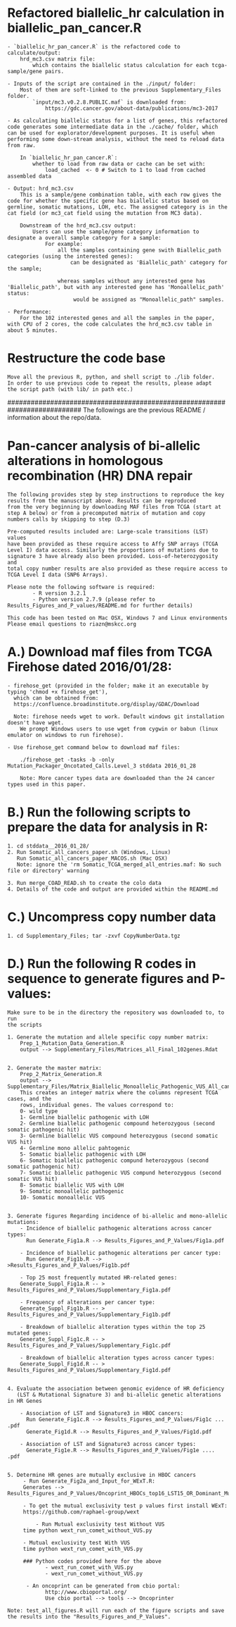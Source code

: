 
# Refactored biallelic_hr calculation in biallelic_pan_cancer.R

	- `biallelic_hr_pan_cancer.R` is the refactored code to calculate/output:
		hrd_mc3.csv matrix file:
			which contains the biallelic status calculation for each tcga-sample/gene pairs.

	- Inputs of the script are contained in the ./input/ folder: 
		Most of them are soft-linked to the previous Supplementary_Files folder.
			`input/mc3.v0.2.8.PUBLIC.maf` is downloaded from:
				https://gdc.cancer.gov/about-data/publications/mc3-2017

	- As calculating biallelic status for a list of genes, this refactored code generates some intermediate data in the ./cache/ folder, which can be used for explorator/development purposes. It is useful when performing some down-stream analysis, without the need to reload data from raw.

		In `biallelic_hr_pan_cancer.R`: 
			whether to load from raw data or cache can be set with:
				load_cached  <- 0 # Switch to 1 to load from cached assembled data

	- Output: hrd_mc3.csv
		This is a sample/gene combination table, with each row gives the code for whether the specific gene has biallelic status based on germline, somatic mutations, LOH, etc. The assigned category is in the cat field (or mc3_cat field using the mutation from MC3 data).

		Downstream of the hrd_mc3.csv output:
			Users can use the sample/gene category information to designate a overall sample category for a sample:
				For example: 
					all the samples containing gene swith Biallelic_path categories (using the interested genes): 
						can be designated as 'Biallelic_path' category for the sample;

					whereas samples without any interested gene has 'Biallelic_path', but with any interested gene has 'Monoallelic_path' status:
						 would be assigned as "Monoallelic_path" samples.

	- Performance:
		For the 102 interested genes and all the samples in the paper, with CPU of 2 cores, the code calculates the hrd_mc3.csv table in about 5 minutes.


# Restructure the code base
    Move all the previous R, python, and shell script to ./lib folder.
    In order to use previous code to repeat the results, please adapt
    the script path (with lib/ in path etc.)



###########################################################################
The followings are the previous README / information about the repo/data.

# Pan-cancer analysis of bi-allelic alterations in homologous recombination (HR) DNA repair 
	The following provides step by step instructions to reproduce the key
	results from the manuscript above. Results can be reproduced
	from the very beginning by downloading MAF files from TCGA (start at
	step A below) or from a precomputed matrix of mutation and copy
	numbers calls by skipping to step (D.3)
	
	Pre-computed results included are: Large-scale transitions (LST) values
	have been provided as these require access to Affy SNP arrays (TCGA
	Level I) data access. Similarly the proportions of mutations due to
	signature 3 have already also been provided. Loss-of-heterozygosity and
	total copy number results are also provided as these require access to
	TCGA Level I data (SNP6 Arrays). 
	
	Please note the following software is required:
			- R version 3.2.1 
			- Python version 2.7.9 (please refer to Results_Figures_and_P_values/README.md for further details)

	This code has been tested on Mac OSX, Windows 7 and Linux environments
	Please email questions to riazn@mskcc.org
	
	

# A.) Download maf files from TCGA Firehose dated 2016/01/28: 
	- firehose_get (provided in the folder; make it an executable by typing 'chmod +x firehose_get'), 
	  which can be obtained from: 
	  https://confluence.broadinstitute.org/display/GDAC/Download
	  
	  Note: firehose needs wget to work. Default windows git installation doesn't have wget. 
	  	We prompt Windows users to use wget from cygwin or babun (linux emulator on windows to run firehose).

	- Use firehose_get command below to download maf files:

		./firehose_get -tasks -b -only Mutation_Packager_Oncotated_Calls.Level_3 stddata 2016_01_28

		Note: More cancer types data are downloaded than the 24 cancer types used in this paper.
		
		


# B.) Run the following scripts to prepare the data for analysis in R: 
	1. cd stddata__2016_01_28/
	2. Run Somatic_all_cancers_paper.sh (Windows, Linux)
	   Run Somatic_all_cancers_paper_MACOS.sh (Mac OSX)
	   Note: ignore the 'rm Somatic_TCGA_merged_all_entries.maf: No such file or directory' warning
	   
	3. Run merge_COAD_READ.sh to create the colo data
	4. Details of the code and output are provided within the README.md
	
	


# C.) Uncompress copy number data
	1. cd Supplementary_Files; tar -zxvf CopyNumberData.tgz
	
	

# D.) Run the following R codes in sequence to generate figures and P-values: 
	Make sure to be in the directory the repository was downloaded to, to run 
	the scripts

  	1. Generate the mutation and allele specific copy number matrix:
		Prep_1_Mutation_Data_Generation.R 
		output --> Supplementary_Files/Matrices_all_Final_102genes.Rdat


	2. Generate the master matrix: 
		Prep_2_Matrix_Generation.R
		output --> Supplementary_Files/Matrix_Biallelic_Monoallelic_Pathogenic_VUS_All_cancers_Mutation_Types_Paper.txt
		This creates an integer matrix where the columns represent TCGA cases, and the 
		rows, individual genes. The values correspond to:
		0- wild type
		1- Germline biallelic pathogenic with LOH
		2- Germline biallelic pathogenic compound heterozygous (second somatic pathogenic hit)
		3- Germline biallelic VUS compound heterozygous (second somatic VUS hit)
		4- Germline mono allelic pahtogenic
		5- Somatic biallelic pathogenic with LOH
		6- Somatic biallelic pathogenic compund heterozygous (second somatic pathogenic hit)
		7- Somatic biallelic pathogenic VUS compund heterozygous (second somatic VUS hit)
		8- Somatic biallelic VUS with LOH
		9- Somatic monoallelic pathogenic
		10- Somatic monoallelic VUS


	3. Generate figures Regarding incidence of bi-allelic and mono-allelic mutations:
		- Incidence of biallelic pathogenic alterations across cancer types: 
		  Run Generate_Fig1a.R --> Results_Figures_and_P_Values/Fig1a.pdf
		  
		- Incidence of biallelic pathogenic alterations per cancer type: 
		  Run Generate_Fig1b.R -->  >Results_Figures_and_P_Values/Fig1b.pdf
		  
		- Top 25 most frequently mutated HR-related genes:
		Generate_Suppl_Fig1a.R -- > Results_Figures_and_P_Values/Supplementary_Fig1a.pdf
		
		- Frequency of alterations per cancer type:
		Generate_Suppl_Fig1b.R -- > Results_Figures_and_P_Values/Supplementary_Fig1b.pdf
		
		- Breakdown of biallelic alteration types within the top 25 mutated genes:
		Generate_Suppl_Fig1c.R -- > Results_Figures_and_P_Values/Supplementary_Fig1c.pdf
		
		- Breakdown of biallelic alteration types across cancer types:
		Generate_Suppl_Fig1d.R -- > Results_Figures_and_P_Values/Supplementary_Fig1d.pdf

		  
	4. Evaluate the association between genomic evidence of HR deficiency
	   (LST & Mutational Signature 3) and bi-allelic genetic alterations in HR Genes
	  
		- Association of LST and Signature3 in HBOC cancers:
		  Run Generate_Fig1c.R --> Results_Figures_and_P_Values/Fig1c ... .pdf
		  Generate_Fig1d.R --> Results_Figures_and_P_Values/Fig1d.pdf
		  
		- Association of LST and Signature3 across cancer types:
		  Generate_Fig1e.R --> Results_Figures_and_P_Values/Fig1e .... .pdf

 
	5. Determine HR genes are mutually exclusive in HBOC cancers
		 - Run Generate_Fig2a_and_Input_for_WExT.R:
		 Generates --> Results_Figures_and_P_Values/Oncoprint_HBOCs_top16_LST15_OR_Dominant_MutSig3.txt

		 - To get the mutual exclusivity test p values first install WExT: 
	 	 https://github.com/raphael-group/wext

	         - Run Mutual exclusivity test Without VUS
		 time python wext_run_comet_without_VUS.py

		 - Mutual exclusivity test With VUS
		 time python wext_run_comet_with_VUS.py
		
		 ### Python codes provided here for the above 
		  		- wext_run_comet_with_VUS.py 
		  		- wext_run_comet_without_VUS.py

		  - An oncoprint can be generated from cbio portal:
				http://www.cbioportal.org/
				Use cbio portal --> tools --> Oncoprinter

	Note: test_all_figures.R will run each of the figure scripts and save the results into the "Results_Figures_and_P_Values".
